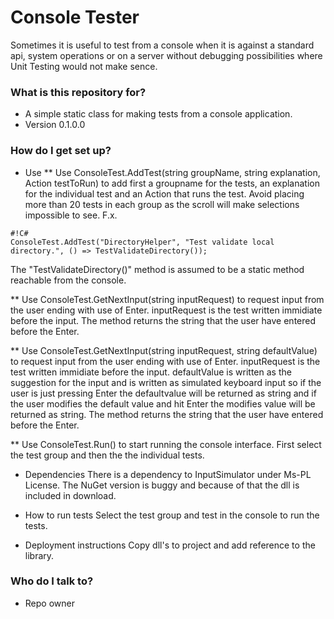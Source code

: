 # Console Tester #

Sometimes it is useful to test from a console when it is against a standard api, system operations or on a server without debugging possibilities where Unit Testing would not make sence.

### What is this repository for? ###

* A simple static class for making tests from a console application.
* Version 0.1.0.0

### How do I get set up? ###

* Use
** Use ConsoleTest.AddTest(string groupName, string explanation, Action testToRun) to add first a groupname for the tests, an explanation for the individual test and an Action that runs the test. Avoid placing more than 20 tests in each group as the scroll will make selections impossible to see.
F.x. 
```
#!C#
ConsoleTest.AddTest("DirectoryHelper", "Test validate local directory.", () => TestValidateDirectory());

```
The "TestValidateDirectory()" method is assumed to be a static method reachable from the console.

** Use ConsoleTest.GetNextInput(string inputRequest) to request input from the user ending with use of Enter. inputRequest is the test written immidiate before the input. The method returns the string that the user have entered before the Enter.

** Use ConsoleTest.GetNextInput(string inputRequest, string defaultValue) to request input from the user ending with use of Enter. inputRequest is the test written immidiate before the input. defaultValue is written as the suggestion for the input and is written as simulated keyboard input so if the user is just pressing Enter  the defaultvalue will be returned as string and if the user modifies the default value and hit Enter the modifies value will be returned as string. The method returns the string that the user have entered before the Enter.

** Use ConsoleTest.Run() to start running the console interface. First select the test group and then the the individual tests.

* Dependencies
There is a dependency to InputSimulator under Ms-PL License. The NuGet version is buggy and because of that the dll is included in download.

* How to run tests
Select the test group and test in the console to run the tests.

* Deployment instructions
Copy dll's to project and add reference to the library.

### Who do I talk to? ###

* Repo owner